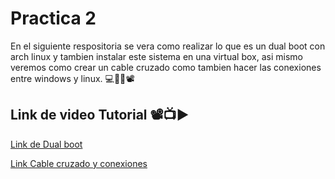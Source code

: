 <h1>Practica 2</h1>
<p>En el siguiente respositoria se vera como realizar lo que es un dual boot con arch linux y tambien instalar este sistema en una virtual box, asi mismo veremos como crear un cable cruzado como tambien hacer las conexiones entre windows y linux. 💻🛜👾📽️</p>
<h2>Link de video Tutorial 📽️📺▶️</h2>
<a href="https://youtu.be/KNDaKo7V-3o">Link de Dual boot</a>
<p></p>
<a href="https://youtu.be/djG3mmeo0Wc">Link Cable cruzado y conexiones</a>
